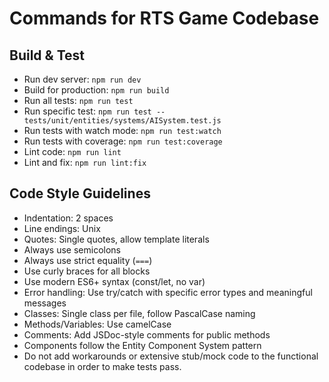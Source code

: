 # Commands for RTS Game Codebase

## Build & Test
- Run dev server: `npm run dev`
- Build for production: `npm run build`
- Run all tests: `npm run test`
- Run specific test: `npm run test -- tests/unit/entities/systems/AISystem.test.js`
- Run tests with watch mode: `npm run test:watch`
- Run tests with coverage: `npm run test:coverage`
- Lint code: `npm run lint`
- Lint and fix: `npm run lint:fix`

## Code Style Guidelines
- Indentation: 2 spaces
- Line endings: Unix
- Quotes: Single quotes, allow template literals
- Always use semicolons
- Always use strict equality (`===`)
- Use curly braces for all blocks
- Use modern ES6+ syntax (const/let, no var)
- Error handling: Use try/catch with specific error types and meaningful messages
- Classes: Single class per file, follow PascalCase naming
- Methods/Variables: Use camelCase
- Comments: Add JSDoc-style comments for public methods
- Components follow the Entity Component System pattern
- Do not add workarounds or extensive stub/mock code to the functional codebase in order to make tests pass.